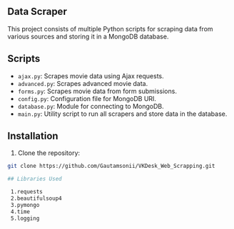 ## Data Scraper

This project consists of multiple Python scripts for scraping data from various sources and storing it in a MongoDB database.

## Scripts

- `ajax.py`: Scrapes movie data using Ajax requests.
- `advanced.py`: Scrapes advanced movie data.
- `forms.py`: Scrapes movie data from form submissions.
- `config.py`: Configuration file for MongoDB URI.
- `database.py`: Module for connecting to MongoDB.
- `main.py`: Utility script to run all scrapers and store data in the database.

## Installation

1. Clone the repository:

```bash
git clone https://github.com/Gautamsonii/VKDesk_Web_Scrapping.git

## Libraries Used

 1.requests
 2.beautifulsoup4
 3.pymongo
 4.time
 5.logging
